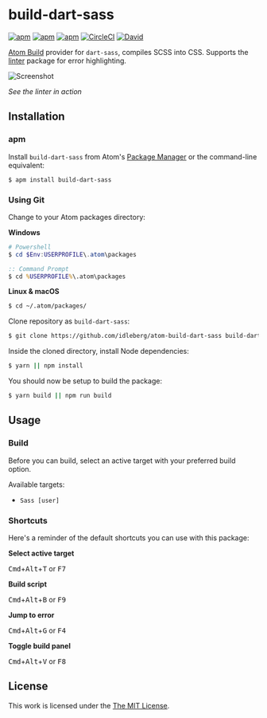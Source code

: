 # build-dart-sass

[![apm](https://flat.badgen.net/apm/license/build-dart-sass)](https://atom.io/packages/build-dart-sass)
[![apm](https://flat.badgen.net/apm/v/build-dart-sass)](https://atom.io/packages/build-dart-sass)
[![apm](https://flat.badgen.net/apm/dl/build-dart-sass)](https://atom.io/packages/build-dart-sass)
[![CircleCI](https://flat.badgen.net/circleci/github/idleberg/atom-build-dart-sass)](https://circleci.com/gh/idleberg/atom-build-dart-sass)
[![David](https://flat.badgen.net/david/dev/idleberg/atom-build-dart-sass)](https://david-dm.org/idleberg/atom-build-dart-sass?type=dev)

[Atom Build](https://atombuild.github.io/) provider for `dart-sass`, compiles SCSS into CSS. Supports the [linter](https://atom.io/packages/linter) package for error highlighting.

![Screenshot](https://raw.githubusercontent.com/idleberg/atom-build-dart-sass/master/screenshot.png)

*See the linter in action*

## Installation

### apm

Install `build-dart-sass` from Atom's [Package Manager](http://flight-manual.atom.io/using-atom/sections/atom-packages/) or the command-line equivalent:

`$ apm install build-dart-sass`

### Using Git

Change to your Atom packages directory:

**Windows**

```powershell
# Powershell
$ cd $Env:USERPROFILE\.atom\packages
```

```cmd
:: Command Prompt
$ cd %USERPROFILE%\.atom\packages
```

**Linux & macOS**

```bash
$ cd ~/.atom/packages/
```

Clone repository as `build-dart-sass`:

```bash
$ git clone https://github.com/idleberg/atom-build-dart-sass build-dart-sass
```

Inside the cloned directory, install Node dependencies:

```bash
$ yarn || npm install
```

You should now be setup to build the package:

```bash
$ yarn build || npm run build
```

## Usage

### Build

Before you can build, select an active target with your preferred build option.

Available targets:

* `Sass [user]`

### Shortcuts

Here's a reminder of the default shortcuts you can use with this package:

**Select active target**

<kbd>Cmd</kbd>+<kbd>Alt</kbd>+<kbd>T</kbd> or <kbd>F7</kbd>

**Build script**

<kbd>Cmd</kbd>+<kbd>Alt</kbd>+<kbd>B</kbd> or <kbd>F9</kbd>

**Jump to error**

<kbd>Cmd</kbd>+<kbd>Alt</kbd>+<kbd>G</kbd> or <kbd>F4</kbd>

**Toggle build panel**

<kbd>Cmd</kbd>+<kbd>Alt</kbd>+<kbd>V</kbd> or <kbd>F8</kbd>

## License

This work is licensed under the [The MIT License](LICENSE.md).
